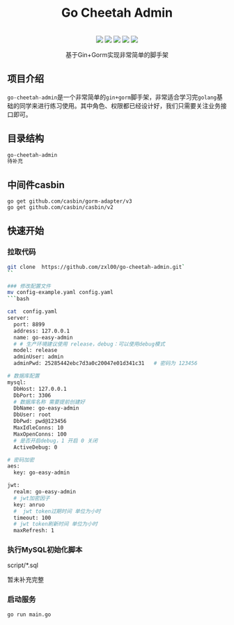 
<div align="center">
<h1>Go Cheetah Admin</h1>
</div><br>
<div align=center>
<img src="https://img.shields.io/badge/golang-1.17-blue"/>
<img src="https://img.shields.io/badge/gin-1.9.0-lightBlue"/>
<img src="https://img.shields.io/badge/casbin-2.37.4-brightgreen"/>
<img src="https://img.shields.io/badge/viper-1.16.0-green"/>
<img src="https://img.shields.io/badge/gorm-1.25.2-red"/>

<p>基于Gin+Gorm实现非常简单的脚手架</p>
</div>

## 项目介绍

`go-cheetah-admin`是一个非常简单的`gin+gorm`脚手架，非常适合学习完`golang`基础的同学来进行练习使用。其中角色、权限都已经设计好，我们只需要关注业务接口即可。

## 目录结构

```bash
go-cheetah-admin
待补充
```

## 中间件casbin
```shell
go get github.com/casbin/gorm-adapter/v3
go get github.com/casbin/casbin/v2
```

## 快速开始

### 拉取代码

```bash
git clone  https://github.com/zxl00/go-cheetah-admin.git`
``

### 修改配置文件
mv config-example.yaml config.yaml
```bash

cat  config.yaml
server:
  port: 8899
  address: 127.0.0.1
  name: go-easy-admin
  # # 生产环境建议使用 release，debug：可以使用debug模式
  model: release
  adminUser: admin
  adminPwd: 25285442ebc7d3a0c20047e01d341c31   # 密码为 123456

# 数据库配置
mysql:
  DbHost: 127.0.0.1
  DbPort: 3306
  # 数据库名称 需要提前创建好
  DbName: go-easy-admin
  DbUser: root
  DbPwd: pwd@123456
  MaxIdleConns: 10
  MaxOpenConns: 100
  # 是否开启debug，1 开启 0 关闭
  ActiveDebug: 0

# 密码加密
aes:
  key: go-easy-admin

jwt:
  realm: go-easy-admin
  # jwt加密因子
  key: anruo
  #  jwt token过期时间 单位为小时
  timeout: 100
  # jwt token刷新时间 单位为小时
  maxRefresh: 1
```

### 执行MySQL初始化脚本
script/*.sql

暂未补充完整
### 启动服务

```bash
go run main.go
```

